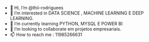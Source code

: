 - 👋 Hi, I’m @thii-rodriguees
- 👀 I’m interested in  DATA SCIENCE , MACHINE LEARNING E DEEP LEARNING.
- 🌱 I’m currently learning  PYTHON, MYSQL E POWER BI 
- 💞️ I’m looking to collaborate em projetos  empresariais.
- 📫 How to reach me  : 11985266631

<!---
thii-rodriguees/thii-rodriguees is a ✨ special ✨ repository because its `README.md` (this file) appears on your GitHub profile.
You can click the Preview link to take a look at your changes.
--->
